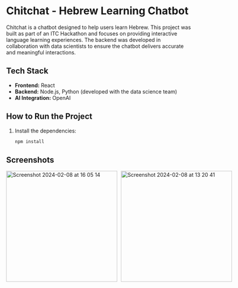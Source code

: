 # Chitchat - Hebrew Learning Chatbot

Chitchat is a chatbot designed to help users learn Hebrew. This project was built as part of an ITC Hackathon and focuses on providing interactive language learning experiences. The backend was developed in collaboration with data scientists to ensure the chatbot delivers accurate and meaningful interactions.

## Tech Stack

- **Frontend:** React
- **Backend:** Node.js, Python (developed with the data science team)
- **AI Integration:** OpenAI

## How to Run the Project

1. Install the dependencies:
   ```bash
   npm install

## Screenshots

<div style="display: flex; gap: 10px;">
  <img height="300" alt="Screenshot 2024-02-08 at 16 05 14" src="https://github.com/marieslo/front-end/assets/110108878/b3818bc3-795e-43e3-b799-81a30506783e">
  <img height="300" alt="Screenshot 2024-02-08 at 13 20 41" src="https://github.com/marieslo/front-end/assets/110108878/c936e880-bcb1-4df0-abb5-d5dccd7f7153">
</div>
